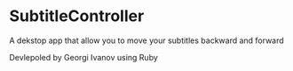 # SubtitleController
A dekstop app that allow you to move your subtitles backward and forward

Devlepoled by Georgi Ivanov using Ruby
